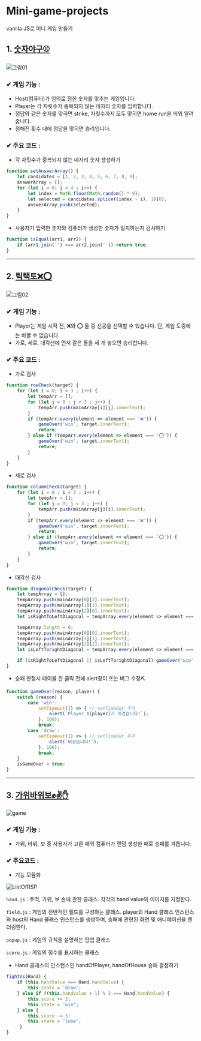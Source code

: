 # Mini-game-projects
vaniila JS로 미니 게임 만들기

## 1. [숫자야구⚾](https://github.com/youjinDev/Mini-game-project/tree/main/1.%20%EC%88%AB%EC%9E%90%EC%95%BC%EA%B5%AC)

![그림01](https://user-images.githubusercontent.com/67622600/117761213-f2340780-b261-11eb-896f-ffe30c576800.jpg)

### ✔ 게임 기능 :
- Host(컴퓨터)가 임의로 정한 숫자를 맞추는 게임입니다.
- Player는 각 자릿수가 중복되지 않는 네자리 숫자를 입력합니다.
- 정답와 같은 숫자를 맞히면 strike, 자릿수까지 모두 맞히면 home run을 띄워 알려줍니다.
- 정해진 횟수 내에 정답을 맞히면 승리입니다.

### ✔ 주요 코드 :
- 각 자릿수가 중복되지 않는 네자리 숫자 생성하기
```javaScript
function setAnswerArray() {
    let candidates = [1, 2, 3, 4, 5, 6, 7, 8, 9];
    answerArray = [];
    for (let i = 0; i < 4 ; i++) {
        let index = Math.floor(Math.random() * 9);
        let selected = candidates.splice((index - i), 1)[0];
        answerArray.push(selected);
    }
}
```
- 사용자가 입력한 숫자와 컴퓨터가 생성한 숫자가 일치하는지 검사하기
```javaScript
function isEqual(arr1, arr2) {
    if (arr1.join('') === arr2.join('')) return true;
}
```

___
## 2. [틱택토❌⭕](https://github.com/youjinDev/Mini-game-project/tree/main/2.%20%ED%8B%B1%ED%83%9D%ED%86%A0)
![그림02](https://user-images.githubusercontent.com/67622600/117762734-a6cf2880-b264-11eb-894d-2c565ce35f77.jpg)

### ✔ 게임 기능 :
- Player는 게임 시작 전, ❌와 ⭕ 둘 중 선공을 선택할 수 있습니다. 단, 게임 도중에는 바꿀 수 없습니다.
- 가로, 세로, 대각선에 먼저 같은 돌을 세 개 놓으면 승리합니다.

### ✔ 주요 코드 :
- 가로 검사
```javaScript
function rowCheck(target) {
    for (let i = 0; i < 3 ; i++) {
        let tempArr = [];
        for (let j = 0 ; j < 3 ; j++) {
            tempArr.push(mainArray[i][j].innerText);
        }
        if (tempArr.every(element => element === '❌')) {
            gameOver('win', target.innerText);
            return;
        } else if (tempArr.every(element => element === '⭕')) {
            gameOver('win', target.innerText);
            return;
        }
    }
}
```
- 세로 검사
```javaScript
function columnCheck(target) {
    for (let i = 0 ; i < 3 ; i++) {
        let tempArr = [];
        for (let j = 0; j < 3 ; j++) {
            tempArr.push(mainArray[j][i].innerText);
        }
        if (tempArr.every(element => element === '❌')) {
            gameOver('win', target.innerText);
            return;
        } else if (tempArr.every(element => element === '⭕')) {
            gameOver('win', target.innerText);
            return;
        }
    }
}
```
- 대각선 검사
```javaScript
function diagonalCheck(target) {
    let tempArray = [];
    tempArray.push(mainArray[0][2].innerText);
    tempArray.push(mainArray[1][1].innerText);
    tempArray.push(mainArray[2][0].innerText);
    let isRightToLeftDiagonal = tempArray.every(element => element === tempArray[0]);

    tempArray.length = 0;
    tempArray.push(mainArray[0][0].innerText);
    tempArray.push(mainArray[1][1].innerText);
    tempArray.push(mainArray[2][2].innerText);
    let isLeftTorightDiagonal = tempArray.every(element => element === tempArray[0]);

    if (isRightToLeftDiagonal || isLeftTorightDiagonal) gameOver('win', target.innerText);
}
```
- 승패 판정시 테이블 칸 클릭 전에 alert창이 뜨는 버그 수정⛏
```javaScript
function gameOver(reason, player) {
    switch (reason) {
        case 'win':
            setTimeout(() => { // setTimeOut 추가
                alert(`Player ${player}가 이겼습니다!`);
            }, 100);
            break;
        case 'draw':
            setTimeout(() => { // setTimeOut 추가
                alert(`비겼습니다!`);
            }, 100);
            break;
    }
    isGameOver = true;
}
```
___

## 3. [가위바위보✊✌✋](https://github.com/youjinDev/Mini-game-project/tree/main/3.%20%EA%B0%80%EC%9C%84%EB%B0%94%EC%9C%84%EB%B3%B4)
![game](https://user-images.githubusercontent.com/67622600/117764931-31655700-b268-11eb-9c7b-b8be83ececba.gif)


### ✔ 게임 기능 :
- 가위, 바위, 보 중 사용자가 고른 패와 컴퓨터가 랜덤 생성한 패로 승패를 겨룹니다.

### ✔ 주요코드 :
- 기능 모듈화


![ListOfRSP](https://user-images.githubusercontent.com/67622600/117778028-2ca89f00-b278-11eb-8490-651a2cc67e4d.png)


`hand.js` : 주먹, 가위, 보 손에 관한 클래스. 각각의 hand value와 이미지를 지정한다.


`field.js` : 게임의 전반적인 필드를 구성하는 클래스. player의 Hand 클래스 인스턴스와 host의 Hand 클래스 인스턴스를 생성하며, 승패에 관련된 화면 및 애니메이션을 렌더링한다.


`popup.js` : 게임의 규칙을 설명하는 팝업 클래스


`score.js` : 게임의 점수를 표시하는 클래스



- Hand 클래스의 인스턴스인 handOfPlayer, handOfHouse 승패 결정하기
```javaScript
fightVs(Hand) {
    if (this.handValue === Hand.handValue) {
        this.state = 'draw';
    } else if ((this.handValue + 1) % 3 === Hand.handValue) {
        this.score += 3;
        this.state = 'win';
    } else {
        this.score -= 3;
        this.state = 'lose';
     }
}
```
